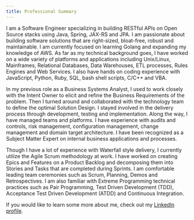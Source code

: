 ```yaml
---
title: Professional Summary
---
```


I am a Software Engineer specializing in building RESTful APIs on Open Source stacks using Java, Spring, JAX-RS and JPA. I am passionate about building software solutions that are right-sized, bloat-free, robust and maintainable. I am currently focused on learning Golang and expanding my knowledge of AWS. As far as my technical background goes, I have worked on a wide variety of platforms and applications including Unix/Linux, Mainframes, Relational Databases, Data Warehouses, ETL processes, Rules Engines and Web Services. I also have hands on coding experience with JavaScript, Python, Ruby, SQL, bash shell scripts, C/C++ and VBA.

In my previous role as a Business Systems Analyst, I used to work closely with the Intent Owner to elicit and refine the Business Requirements of the problem. Then I turned around and collaborated with the technology team to define the optimal Solution Design. I stayed involved in the delivery process through development, testing and implementation. Along the way, I have managed teams and platforms. I have experience with audits and controls, risk management, configuration management, change management and domain target architecture. I have been recognized as a Subject Matter Expert on internal business applications and processes.

Though I have a lot of experience with Waterfall style delivery, I currently utilize the Agile Scrum methodology at work. I have worked on creating Epics and Features on a Product Backlog and decomposing them into Stories and Tasks that are completed during Sprints. I am comfortable leading team ceremonies such as Scrum, Planning, Demos and Retrospectives. I am also familiar with Extreme Programming technical practices such as Pair Programming, Test Driven Development (TDD), Acceptance Test Driven Development (ATDD) and Continuous Integration.

If you would like to learn some more about me, check out my [LinkedIn profile](https://www.linkedin.com/in/sujithpaul).
